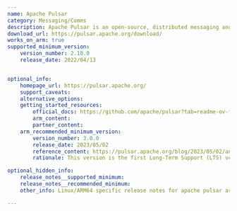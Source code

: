 ```yaml
---
name: Apache Pulsar
category: Messaging/Comms
description: Apache Pulsar is an open-source, distributed messaging and streaming platform built for the cloud.
download_url: https://pulsar.apache.org/download/
works_on_arm: true
supported_minimum_version:
    version_number: 2.10.0
    release_date: 2022/04/13


optional_info:
    homepage_url: https://pulsar.apache.org/
    support_caveats:
    alternative_options:
    getting_started_resources:
        official_docs: https://github.com/apache/pulsar?tab=readme-ov-file#build-pulsar
        arm_content:
        partner_content:
    arm_recommended_minimum_version:
        version_number: 3.0.0
        release_date: 2023/05/02
        reference_content: https://pulsar.apache.org/blog/2023/05/02/announcing-apache-pulsar-3-0/
        rationale: This version is the first Long-Term Support (LTS) version, with over 140 contributors submitting about 1500 commits for feature enhancements and bug fixes. It introduced new Pulsar broker load balancer, Large-scale delayed message support, build for multi-arch docker images including Arm64, Blue-green cluster deployment support, etc.

optional_hidden_info:
    release_notes__supported_minimum:
    release_notes__recommended_minimum:
    other_info: Linux/ARM64 specific release notes for apache pulsar are not found. The least version that built successfully on the Neoverse N1 is 2.10.0. However, pulsar's client (client cpp) has ARM64 support mentioned in it's [release notes](https://pulsar.apache.org/release-notes/versioned/client-cpp-2.10.0/) in version 2.10.0.

---
```

